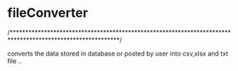 # fileConverter

/***********************************************************************************************************/

converts the data stored in database or posted by user into csv,xlsx and txt file ..
